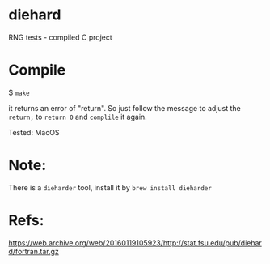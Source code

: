# diehard
RNG tests - compiled C project

# Compile

$ `make`

it returns an error of "return". So just follow the message to adjust the `return;` to `return 0` and `complile` it again.

Tested: MacOS

# Note:

There is a `dieharder` tool, install it by `brew install dieharder`

# Refs:

https://web.archive.org/web/20160119105923/http://stat.fsu.edu/pub/diehard/fortran.tar.gz
